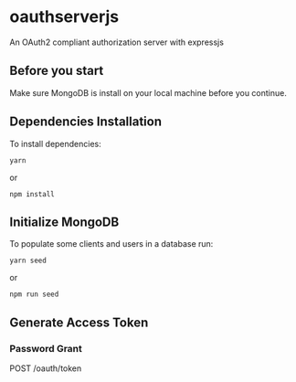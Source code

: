 # oauthserverjs

An OAuth2 compliant authorization server with expressjs

## Before you start

Make sure MongoDB is install on your local machine before you continue.

## Dependencies Installation

To install dependencies:

```shell
yarn
```

or

```shell
npm install
```

## Initialize MongoDB

To populate some clients and users in a database run:

```shell
yarn seed
```

or

```shell
npm run seed
```

## Generate Access Token

### Password Grant

POST /oauth/token
